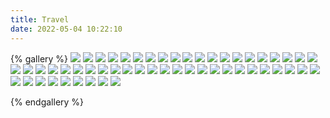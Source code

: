 ```yaml
---
title: Travel
date: 2022-05-04 10:22:10
---
```

{% gallery %}
![](../images/微信图片_20220504111414.jpg)
![](../images/微信图片_20220504111427.jpg)
![](../images/微信图片_20220504111431.jpg)
![](../images/微信图片_20220504111433.jpg)
![](../images/微信图片_20220504111437.jpg)
![](../images/微信图片_20220504111440.jpg)
![](../images/微信图片_20220504111444.jpg)
![](../images/微信图片_20220504111448.jpg)
![](../images/微信图片_20220504111451.jpg)
![](../images/微信图片_20220504111454.jpg)
![](../images/微信图片_20220504111456.jpg)
![](../images/微信图片_20220504111459.jpg)
![](../images/微信图片_20220504111501.jpg)
![](../images/微信图片_20220504112402.jpg)
![](../images/微信图片_20220504112405.jpg)
![](../images/小高头像2.png)
![](../images/IMG_6438.JPG)
![](../images/IMG_6439(20230816-223124).JPG)
![](../images/IMG_6440(20230816-223124).JPG)
![](../images/IMG_6441.JPG)
![](../images/IMG_6443.JPG)
![](../images/IMG_6444(20230816-223124).JPG)
![](../images/IMG_6445.JPG)
![](../images/IMG_6446.JPG)
![](../images/IMG_6447.JPG)
![](../images/IMG_6448.JPG)
![](../images/IMG_6449.JPG)
![](../images/IMG_6450.JPG)
![](../images/IMG_6452.JPG)
![](../images/IMG_6453.JPG)
![](../images/IMG_6454.JPG)
![](../images/IMG_6455.JPG)
![](../images/IMG_6456.JPG)
![](../images/IMG_6461.JPG)
![](../images/IMG_6462.JPG)
![](../images/IMG_6465.JPG)
![](../images/IMG_6466.JPG)
![](../images/IMG_6467.JPG)
![](../images/IMG_6469.JPG)
![](../images/IMG_6470.JPG)
![](../images/IMG_6471.JPG)
![](../images/IMG_6472.JPG)
![](../images/IMG_6473.JPG)
![](../images/IMG_6474.JPG)
![](../images/IMG_6475.JPG)
![](../images/IMG_6476.JPG)
![](../images/IMG_6477.JPG)
![](../images/IMG_6478.JPG)
![](../images/IMG_6479.JPG)
![](../images/IMG_6480.JPG)
![](../images/IMG_6481.JPG)
![](../images/IMG_6482.JPG)
![](../images/IMG_6483.JPG)
![](../images/IMG_6485.JPG)



{% endgallery %}